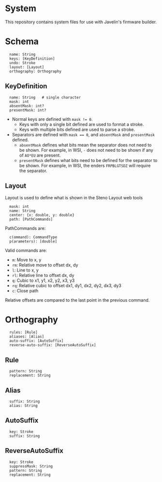 # System

This repository contains system files for use with Javelin's firmware builder.

# Schema

```
  name: String
  keys: [KeyDefinition]
  undo: Stroke
  layout: [Layout]
  orthography: Orthography
```

## KeyDefinition

```
  name: String   # single character
  mask: int
  absentMask: int?
  presentMask: int?
```

- Normal keys are defined with `mask != 0`.
  - Keys with only a single bit defined are used to format a stroke.
  - Keys with multiple bits defined are used to parse a stroke.
- Separators are defined with `mask == 0`, and `absentMask` and `presentMask` defined.
  - `absentMask` defines what bits mean the separator does not need to be shown. For example, in WSI, `-` does not need to be shown if any of `AO*EU` are present.
  - `presentMask` defines what bits need to be defined for the separator to be shown. For example, in WSI, the enders `FRPBLGTSDZ` will require the separator.

## Layout

Layout is used to define what is shown in the Steno Layout web tools

```
  mask: int
  name: String
  center: {x: double, y: double}
  path: [PathCommands]
```

PathCommands are:

```
  c(ommand): CommandType
  p(arameters): [double]
```

Valid commands are:

- `m`: Move to x, y
- `rm`: Relative move to offset dx, dy
- `l`: Line to x, y
- `rl`: Relative line to offset dx, dy
- `q`: Cubic to x1, y1, x2, y2, x3, y3
- `rq`: Relative cubic to offset dx1, dy1, dx2, dy2, dx3, dy3
- `c`: Close path

Relative offsets are compared to the last point in the previous command.

# Orthography

```
  rules: [Rule]
  aliases: [Alias]
  auto-suffix: [AutoSuffix]
  reverse-auto-suffix: [ReverseAutoSuffix]
```

## Rule

```
  pattern: String
  replacement: String
```

## Alias

```
  suffix: String
  alias: String
```

## AutoSuffix

```
  key: Stroke
  suffix: String
```

## ReverseAutoSuffix

```
  key: Stroke
  suppressMask: String
  pattern: String
  replacement: String
```
